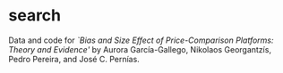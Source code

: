 # search
Data and code for _`Bias and Size Effect of Price-Comparison Platforms: Theory and Evidence'_  by Aurora García-Gallego, Nikolaos Georgantzís, Pedro Pereira, and José C. Pernías.
